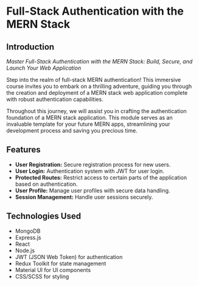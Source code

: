 # Full-Stack Authentication with the MERN Stack

## Introduction
*Master Full-Stack Authentication with the MERN Stack: Build, Secure, and Launch Your Web Application*

Step into the realm of full-stack MERN authentication! This immersive course invites you to embark on a thrilling adventure, guiding you through the creation and deployment of a MERN stack web application complete with robust authentication capabilities.

Throughout this journey, we will assist you in crafting the authentication foundation of a MERN stack application. This module serves as an invaluable template for your future MERN apps, streamlining your development process and saving you precious time.

## Features
- **User Registration:** Secure registration process for new users.
- **User Login:** Authentication system with JWT for user login.
- **Protected Routes:** Restrict access to certain parts of the application based on authentication.
- **User Profile:** Manage user profiles with secure data handling.
- **Session Management:** Handle user sessions securely.

## Technologies Used
- MongoDB
- Express.js
- React
- Node.js
- JWT (JSON Web Token) for authentication
- Redux Toolkit for state management
- Material UI for UI components
- CSS/SCSS for styling
